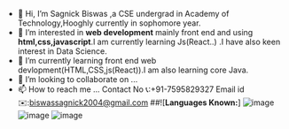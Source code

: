 - 👋 Hi, I’m Sagnick Biswas ,a CSE undergrad in Academy of Technology,Hooghly currently in sophomore year.
- 👀 I’m interested in **web development** mainly front end and using **html,css,javascript**.I am currently learning Js(React..) .I have also keen interest in Data Science.
- 🌱 I’m currently learning front end web devlopment(HTML,CSS,js(React)).I am also learning core Java.
- 💞️ I’m looking to collaborate on ...
- 📫 How to reach me ...
     Contact No 📞:+91-7595829327
     Email id ✉️:biswassagnick2004@gmail.com
##![**Languages Known:**]
![image](https://github.com/user-attachments/assets/a16f2ffc-6159-46d4-93d0-8c737b50418e)
![image](https://github.com/user-attachments/assets/49b925a4-f16b-4f32-af59-8bd98b11a3a5)
![image](https://github.com/user-attachments/assets/0d6fdc31-382e-49e0-9132-a5ecf98c3027)




<!---
code-Sagnick9300/code-Sagnick9300 is a ✨ special ✨ repository because its `README.md` (this file) appears on your GitHub profile.
You can click the Preview link to take a look at your changes.
--->
